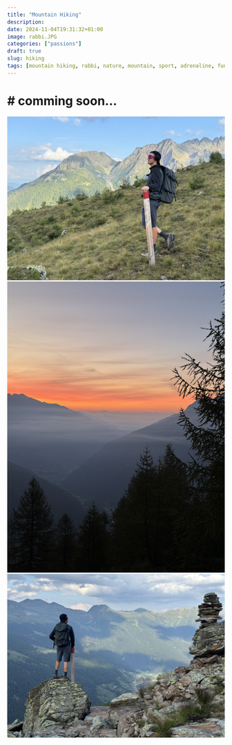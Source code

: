 ```yaml
---
title: "Mountain Hiking"
description: 
date: 2024-11-04T19:31:32+01:00
image: rabbi.JPG
categories: ["passions"]
draft: true
slug: hiking
tags: [mountain hiking, rabbi, nature, mountain, sport, adrenaline, fun, outdoor, summer, digiscoping, freedom]
---
```


# # comming soon...
![](sfondo.JPG)
![](alba.JPG)
![](rabb.JPG)
